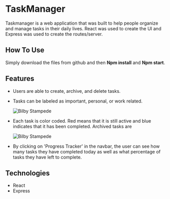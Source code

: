 
# TaskManager

Taskmanager is a web application that was built to help people organize and manage tasks in their daily lives. React was used to create the UI and Express was used to create the routes/server. 
  
## How To Use 

Simply download the files from github and then **Npm install** and **Npm start**.


## Features 
  * Users are able to create, archive, and delete tasks. 
    
  * Tasks can be labeled as important, personal, or work related. 
  
       ![Bilby Stampede](https://i.imgur.com/CvF8wrH.gif)
  
  * Each task is color coded. Red means that it is still active and blue indicates that it has been completed. Archived tasks       are 
 
       ![Bilby Stampede](https://i.imgur.com/KcmsTW4.gif)
    
  * By clicking on 'Progress Tracker' in the navbar, the user can see how many tasks they have completed today as well as what     percentage of tasks they have left to complete. 
  
 
## Technologies 
  * React 
  * Express 
